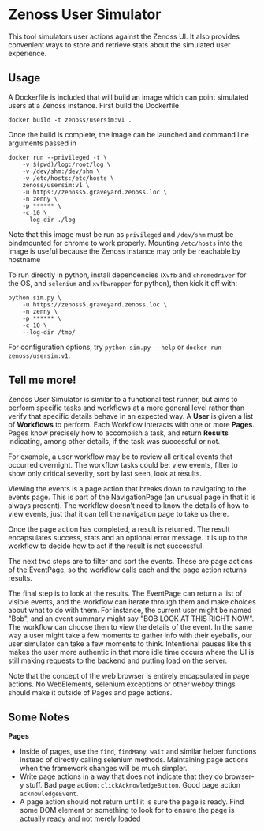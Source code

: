 # Zenoss User Simulator
This tool simulators user actions against the Zenoss UI. It also provides convenient ways to store and retrieve stats about the simulated user experience.

## Usage
A Dockerfile is included that will build an image which can point simulated users at a Zenoss instance. First build the Dockerfile

    docker build -t zenoss/usersim:v1 .

Once the build is complete, the image can be launched and command line arguments passed in

    docker run --privileged -t \
        -v $(pwd)/log:/root/log \
        -v /dev/shm:/dev/shm \
        -v /etc/hosts:/etc/hosts \
        zenoss/usersim:v1 \
        -u https://zenoss5.graveyard.zenoss.loc \
        -n zenny \
        -p ****** \
        -c 10 \
        --log-dir ./log

Note that this image must be run as `privileged` and `/dev/shm` must be bindmounted for chrome to work properly. Mounting `/etc/hosts` into the image is useful because the Zenoss instance may only be reachable by hostname

To run directly in python, install dependencies (`Xvfb` and `chromedriver` for the OS, and `selenium` and `xvfbwrapper` for python), then kick it off with:

    python sim.py \
        -u https://zenoss5.graveyard.zenoss.loc \
        -n zenny \
        -p ****** \
        -c 10 \
        --log-dir /tmp/

For configuration options, try `python sim.py --help` or `docker run zenoss/usersim:v1`.

## Tell me more!
Zenoss User Simulator is similar to a functional test runner, but aims to perform specific tasks and workflows at a more general level rather than verify that specific details behave in an expected way. A **User** is given a list of **Workflows** to perform. Each Workflow interacts with one or more **Pages**. Pages know precisely how to accomplish a task, and return **Results** indicating, among other details, if the task was successful or not.

For example, a user workflow may be to review all critical events that occurred overnight. The workflow tasks could be: view events, filter to show only critical severity, sort by last seen, look at results.

Viewing the events is a page action that breaks down to navigating to the events page. This is part of the NavigationPage (an unusual page in that it is always present). The workflow doesn't need to know the details of how to view events, just that it can tell the navigation page to take us there.

Once the page action has completed, a result is returned. The result encapsulates success, stats and an optional error message. It is up to the workflow to decide how to act if the result is not successful.

The next two steps are to filter and sort the events. These are page actions of the EventPage, so the workflow calls each and the page action returns results.

The final step is to look at the results. The EventPage can return a list of visible events, and the workflow can iterate through them and make choices about what to do with them. For instance, the current user might be named "Bob", and an event summary might say "BOB LOOK AT THIS RIGHT NOW". The workflow can choose then to view the details of the event. In the same way a user might take a few moments to gather info with their eyeballs, our user simulator can take a few moments to think. Intentional pauses like this makes the user more authentic in that more idle time occurs where the UI is still making requests to the backend and putting load on the server.

Note that the concept of the web browser is entirely encapsulated in page actions. No WebElements, selenium exceptions or other webby things should make it outside of Pages and page actions.

## Some Notes
**Pages**
* Inside of pages, use the `find`, `findMany`, `wait` and similar helper functions instead of directly calling selenium methods. Maintaining page actions when the framework changes will be much simpler.
* Write page actions in a way that does not indicate that they do browser-y stuff. Bad page action: `clickAcknowledgeButton`. Good page action `acknowledgeEvent`.
* A page action should not return until it is sure the page is ready. Find some DOM element or something to look for to ensure the page is actually ready and not merely loaded
